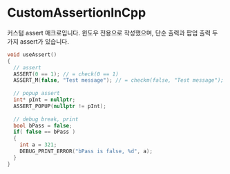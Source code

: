 # CustomAssertionInCpp

커스텀 assert 매크로입니다.
윈도우 전용으로 작성했으며, 단순 출력과 팝업 출력 두 가지 assert가 있습니다.

```c++
void useAssert()
{
  // assert
  ASSERT(0 == 1); // = check(0 == 1)
  ASSERT_M(false, "Test message"); // = checkm(false, "Test message");
  
  // popup assert
  int* pInt = nullptr;
  ASSERT_POPUP(nullptr != pInt);
  
  // debug break, print
  bool bPass = false;
  if( false == bPass )
  {
    int a = 321;
    DEBUG_PRINT_ERROR("bPass is false, %d", a);
  }
}
```
